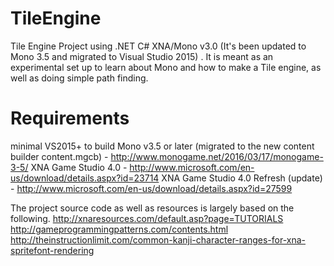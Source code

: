 # TileEngine
Tile Engine Project using .NET C# XNA/Mono v3.0 (It's been updated to Mono 3.5 and migrated to Visual Studio 2015) . It is meant as an experimental set up to learn about Mono and how to make a Tile engine, as well as doing simple path finding.

# Requirements
minimal VS2015+ to build
Mono v3.5 or later (migrated to the new content builder content.mgcb) - http://www.monogame.net/2016/03/17/monogame-3-5/
XNA Game Studio 4.0 - http://www.microsoft.com/en-us/download/details.aspx?id=23714
XNA Game Studio 4.0 Refresh (update) - http://www.microsoft.com/en-us/download/details.aspx?id=27599


The project source code as well as resources is largely based on the following.
http://xnaresources.com/default.asp?page=TUTORIALS
http://gameprogrammingpatterns.com/contents.html
http://theinstructionlimit.com/common-kanji-character-ranges-for-xna-spritefont-rendering

